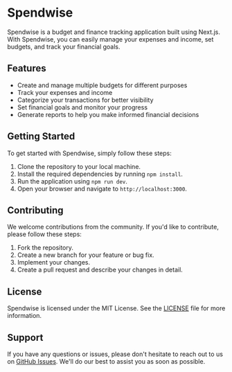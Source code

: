 # Spendwise

Spendwise is a budget and finance tracking application built using Next.js. With Spendwise, you can easily manage your expenses and income, set budgets, and track your financial goals.

## Features

- Create and manage multiple budgets for different purposes
- Track your expenses and income
- Categorize your transactions for better visibility
- Set financial goals and monitor your progress
- Generate reports to help you make informed financial decisions

## Getting Started

To get started with Spendwise, simply follow these steps:

1. Clone the repository to your local machine.
2. Install the required dependencies by running `npm install`.
3. Run the application using `npm run dev`.
4. Open your browser and navigate to `http://localhost:3000`.

## Contributing

We welcome contributions from the community. If you'd like to contribute, please follow these steps:

1. Fork the repository.
2. Create a new branch for your feature or bug fix.
3. Implement your changes.
4. Create a pull request and describe your changes in detail.

## License

Spendwise is licensed under the MIT License. See the [LICENSE](LICENSE) file for more information.

## Support

If you have any questions or issues, please don't hesitate to reach out to us on [GitHub Issues](https://github.com/iamtinsae/spendwise/issues). We'll do our best to assist you as soon as possible.
